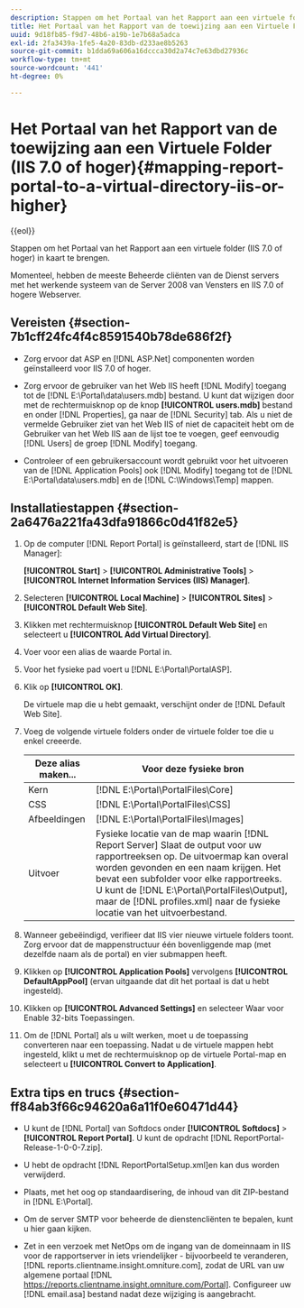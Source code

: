 ```yaml
---
description: Stappen om het Portaal van het Rapport aan een virtuele folder (IIS 7.0 of hoger) in kaart te brengen.
title: Het Portaal van het Rapport van de toewijzing aan een Virtuele Folder (IIS 7.0 of hoger)
uuid: 9d18fb85-f9d7-48b6-a19b-1e7b68a5adca
exl-id: 2fa3439a-1fe5-4a20-83db-d233ae8b5263
source-git-commit: b1dda69a606a16dccca30d2a74c7e63dbd27936c
workflow-type: tm+mt
source-wordcount: '441'
ht-degree: 0%

---
```


# Het Portaal van het Rapport van de toewijzing aan een Virtuele Folder (IIS 7.0 of hoger){#mapping-report-portal-to-a-virtual-directory-iis-or-higher}

{{eol}}

Stappen om het Portaal van het Rapport aan een virtuele folder (IIS 7.0 of hoger) in kaart te brengen.

Momenteel, hebben de meeste Beheerde cliënten van de Dienst servers met het werkende systeem van de Server 2008 van Vensters en IIS 7.0 of hogere Webserver.

## Vereisten {#section-7b1cff24fc4f4c8591540b78de686f2f}

* Zorg ervoor dat ASP en [!DNL ASP.Net] componenten worden geïnstalleerd voor IIS 7.0 of hoger.
* Zorg ervoor de gebruiker van het Web IIS heeft [!DNL Modify] toegang tot de [!DNL E:\Portal\data\users.mdb] bestand. U kunt dat wijzigen door met de rechtermuisknop op de knop **[!UICONTROL users.mdb]** bestand en onder [!DNL Properties], ga naar de [!DNL Security] tab. Als u niet de vermelde Gebruiker ziet van het Web IIS of niet de capaciteit hebt om de Gebruiker van het Web IIS aan de lijst toe te voegen, geef eenvoudig [!DNL Users] de groep [!DNL Modify] toegang.

* Controleer of een gebruikersaccount wordt gebruikt voor het uitvoeren van de [!DNL Application Pools] ook [!DNL Modify] toegang tot de [!DNL E:\Portal\data\users.mdb] en de [!DNL C:\Windows\Temp\] mappen.

## Installatiestappen {#section-2a6476a221fa43dfa91866c0d41f82e5}

1. Op de computer [!DNL Report Portal] is geïnstalleerd, start de [!DNL IIS Manager]:

   **[!UICONTROL Start]** > **[!UICONTROL Administrative Tools]** > **[!UICONTROL Internet Information Services (IIS) Manager]**.

1. Selecteren **[!UICONTROL Local Machine]** > **[!UICONTROL Sites]** > **[!UICONTROL Default Web Site]**.

1. Klikken met rechtermuisknop **[!UICONTROL Default Web Site]** en selecteert u **[!UICONTROL Add Virtual Directory]**.

1. Voer voor een alias de waarde Portal in.
1. Voor het fysieke pad voert u [!DNL E:\Portal\PortalASP].
1. Klik op **[!UICONTROL OK]**.

   De virtuele map die u hebt gemaakt, verschijnt onder de [!DNL Default Web Site].

1. Voeg de volgende virtuele folders onder de virtuele folder toe die u enkel creeerde.

   | Deze alias maken... | Voor deze fysieke bron |
   |---|---|
   | Kern | [!DNL E:\Portal\PortalFiles\Core] |
   | CSS | [!DNL E:\Portal\PortalFiles\CSS] |
   | Afbeeldingen | [!DNL E:\Portal\PortalFiles\Images] |
   | Uitvoer | Fysieke locatie van de map waarin [!DNL Report Server] Slaat de output voor uw rapportreeksen op. De uitvoermap kan overal worden gevonden en een naam krijgen. Het bevat een subfolder voor elke rapportreeks. U kunt de [!DNL E:\Portal\PortalFiles\Output], maar de [!DNL profiles.xml] naar de fysieke locatie van het uitvoerbestand. |

1. Wanneer gebeëindigd, verifieer dat IIS vier nieuwe virtuele folders toont. Zorg ervoor dat de mappenstructuur één bovenliggende map (met dezelfde naam als de portal) en vier submappen heeft.
1. Klikken op **[!UICONTROL Application Pools]** vervolgens **[!UICONTROL DefaultAppPool]** (ervan uitgaande dat dit het portaal is dat u hebt ingesteld).

1. Klikken op **[!UICONTROL Advanced Settings]** en selecteer Waar voor Enable 32-bits Toepassingen.
1. Om de [!DNL Portal] als u wilt werken, moet u de toepassing converteren naar een toepassing. Nadat u de virtuele mappen hebt ingesteld, klikt u met de rechtermuisknop op de virtuele Portal-map en selecteert u **[!UICONTROL Convert to Application]**.

## Extra tips en trucs {#section-ff84ab3f66c94620a6a11f0e60471d44}

* U kunt de [!DNL Portal] van Softdocs onder **[!UICONTROL Softdocs]** > **[!UICONTROL Report Portal]**. U kunt de opdracht [!DNL ReportPortal-Release-1-0-0-7.zip].

* U hebt de opdracht [!DNL ReportPortalSetup.xml]en kan dus worden verwijderd.
* Plaats, met het oog op standaardisering, de inhoud van dit ZIP-bestand in [!DNL E:\Portal].
* Om de server SMTP voor beheerde de dienstencliënten te bepalen, kunt u hier gaan kijken.
* Zet in een verzoek met NetOps om de ingang van de domeinnaam in IIS voor de rapportserver in iets vriendelijker - bijvoorbeeld te veranderen, [!DNL reports.clientname.insight.omniture.com], zodat de URL van uw algemene portaal [!DNL https://reports.clientname.insight.omniture.com/Portal]. Configureer uw [!DNL email.asa] bestand nadat deze wijziging is aangebracht.
